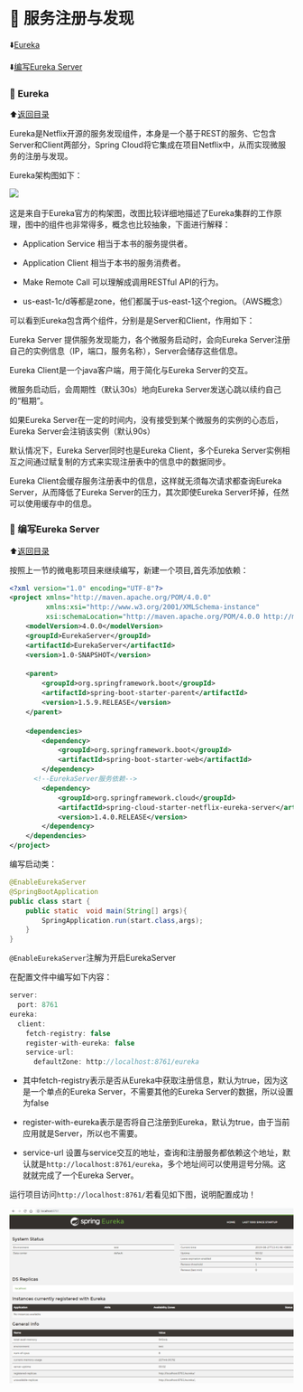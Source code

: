 # 	:triangular_flag_on_post:	服务注册与发现

<p id="t"></p>

:arrow_down:[Eureka](#a1)

:arrow_down:[编写Eureka Server](#a2)

<b id="a1"></b>

### :arrow_up_small: Eureka

:arrow_up:[返回目录](#t)

Eureka是Netflix开源的服务发现组件，本身是一个基于REST的服务、它包含Server和Client两部分，Spring Cloud将它集成在项目Netflix中，从而实现微服务的注册与发现。

Eureka架构图如下：

![](https://ss1.bdstatic.com/70cFvXSh_Q1YnxGkpoWK1HF6hhy/it/u=157413036,1729442593&fm=26&gp=0.jpg)

这是来自于Eureka官方的构架图，改图比较详细地描述了Eureka集群的工作原理，图中的组件也非常得多，概念也比较抽象，下面进行解释：

* Application Service 相当于本书的服务提供者。

* Application Client 相当于本书的服务消费者。

* Make Remote Call 可以理解成调用RESTful API的行为。

* us-east-1c/d等都是zone，他们都属于us-east-1这个region。（AWS概念）

可以看到Eureka包含两个组件，分别是是Server和Client，作用如下：

Eureka Server 提供服务发现能力，各个微服务启动时，会向Eureka Server注册自己的实例信息（IP，端口，服务名称），Server会储存这些信息。

Eureka Client是一个java客户端，用于简化与Eureka Server的交互。

微服务启动后，会周期性（默认30s）地向Eureka Server发送心跳以续约自己的“租期”。

如果Eureka Server在一定的时间内，没有接受到某个微服务的实例的心态后，Eureka Server会注销该实例（默认90s）

默认情况下，Eureka Server同时也是Eureka Client，多个Eureka Server实例相互之间通过赋复制的方式来实现注册表中的信息中的数据同步。

Eureka Client会缓存服务注册表中的信息，这样就无须每次请求都查询Eureka Server，从而降低了Eureka Server的压力，其次即使Eureka Server坏掉，任然可以使用缓存中的信息。

<b id="a2"></b>

### :arrow_up_small: 编写Eureka Server

:arrow_up:[返回目录](#t)

按照上一节的微电影项目来继续编写，新建一个项目,首先添加依赖：

```xml
<?xml version="1.0" encoding="UTF-8"?>
<project xmlns="http://maven.apache.org/POM/4.0.0"
         xmlns:xsi="http://www.w3.org/2001/XMLSchema-instance"
         xsi:schemaLocation="http://maven.apache.org/POM/4.0.0 http://maven.apache.org/xsd/maven-4.0.0.xsd">
    <modelVersion>4.0.0</modelVersion>
    <groupId>EurekaServer</groupId>
    <artifactId>EurekaServer</artifactId>
    <version>1.0-SNAPSHOT</version>

    <parent>
        <groupId>org.springframework.boot</groupId>
        <artifactId>spring-boot-starter-parent</artifactId>
        <version>1.5.9.RELEASE</version>
    </parent>

    <dependencies>
        <dependency>
            <groupId>org.springframework.boot</groupId>
            <artifactId>spring-boot-starter-web</artifactId>
        </dependency>
      <!--EurekaServer服务依赖-->
        <dependency>
            <groupId>org.springframework.cloud</groupId>
            <artifactId>spring-cloud-starter-netflix-eureka-server</artifactId>
            <version>1.4.0.RELEASE</version>
        </dependency>
    </dependencies>
</project>
```


编写启动类：

```java
@EnableEurekaServer
@SpringBootApplication
public class start {
    public static  void main(String[] args){
        SpringApplication.run(start.class,args);
    }
}
```
`@EnableEurekaServer`注解为开启EurekaServer


在配置文件中编写如下内容：

```java
server:
  port: 8761
eureka:
  client:
    fetch-registry: false
    register-with-eureka: false
    service-url:
      defaultZone: http://localhost:8761/eureka
```

* 其中fetch-registry表示是否从Eureka中获取注册信息，默认为true，因为这是一个单点的Eureka Server，不需要其他的Eureka Server的数据，所以设置为false

* register-with-eureka表示是否将自己注册到Eureka，默认为true，由于当前应用就是Server，所以也不需要。

* service-url 设置与service交互的地址，查询和注册服务都依赖这个地址，默认就是`http://localhost:8761/eureka`，多个地址间可以使用逗号分隔。这就就完成了一个Eureka Server。

运行项目访问`http://localhost:8761/`若看见如下图，说明配置成功！

![](https://github.com/Lumnca/Spring-Cloud/blob/master/img/a1.png)

